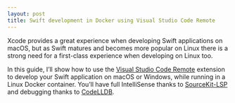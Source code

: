 ```yaml
---
layout: post
title: Swift development in Docker using Visual Studio Code Remote
---
```


Xcode provides a great experience when developing Swift applications on macOS, but as Swift matures and becomes more popular on Linux there is a strong need for a first-class experience when developing on Linux too.

In this guide, I’ll show how to use the [Visual Studio Code Remote](https://code.visualstudio.com/docs/remote/containers) extension to develop your Swift application on macOS or Windows, while running in a Linux Docker container. You’ll have full IntelliSense thanks to [SourceKit-LSP](https://github.com/apple/sourcekit-lsp) and debugging thanks to [CodeLLDB](https://github.com/vadimcn/vscode-lldb).

